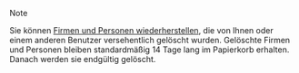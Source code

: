 <!-- markdownlint-disable-file MD041 -->
> [!NOTE]
> Sie können [Firmen und Personen wiederherstellen][1], die von Ihnen oder einem anderen Benutzer versehentlich gelöscht wurden. Gelöschte Firmen und Personen bleiben standardmäßig 14 Tage lang im Papierkorb erhalten. Danach werden sie endgültig gelöscht.

<!-- Referenced links -->
[1]: ../basics/deleting-elements.md#restore
